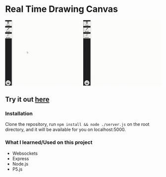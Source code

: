 # Real Time Drawing Canvas

<p align="center">
  <img src="./public/demo.gif">
</p>

## Try it out [here]("https://https://real-time-canvas.glitch.me/")

### Installation

Clone the repository, run `npm install && node ./server.js` on the root directory, and it will be available for you on localhost:5000.

### What I learned/Used on this project

- Websockets
- Express
- Node.js
- P5.js
